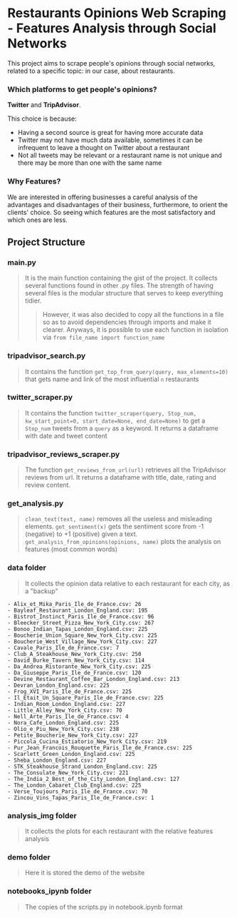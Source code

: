 # Restaurants Opinions Web Scraping - Features Analysis through Social Networks

This project aims to scrape people's opinions through social networks, related to a specific topic: in our case, about restaurants.

### Which platforms to get people's opinions?

**Twitter** and **TripAdvisor**. 

This choice is because:
- Having a second source is great for having more accurate data
- Twitter may not have much data available, sometimes it can be infrequent to leave a thought on Twitter about a restaurant
- Not all tweets may be relevant or a restaurant name is not unique and there may be more than one with the same name

### Why Features?

We are interested in offering businesses a careful analysis of the advantages and disadvantages of their business, furthermore, to orient the clients' choice.
So seeing which features are the most satisfactory and which ones are less.

## Project Structure

### main.py
> It is the main function containing the gist of the project. It collects several functions found in other .py files. 
> The strength of having several files is the modular structure that serves to keep everything tidier. 
>> However, it was also decided to copy all the functions in a file so as to avoid dependencies through imports and make it clearer. 
> Anyways, it is possible to use each function in isolation via 
> `from file_name import function_name`

### tripadvisor_search.py
> It contains the function `get_top_from_query(query, max_elements=10)` that gets name and link of the most influential `n` restaurants

### twitter_scraper.py
> It contains the function `twitter_scraper(query, Stop_num, kw_start_point=0, start_date=None, end_date=None)` to get a `Stop_num` tweets from a `query` as a keyword.
> It returns a dataframe with date and tweet content

### tripadvisor_reviews_scraper.py
> The function `get_reviews_from_url(url)` retrieves all the TripAdvisor reviews from url. It returns a dataframe with title, date, rating and review content.

### get_analysis.py
> `clean_text(text, name)` removes all the useless and misleading elements.
> `get_sentiment(x)` gets the sentiment score from -1 (negative) to +1 (positive) given a text.
> `get_analysis_from_opinions(opinions, name)` plots the analysis on features (most common words)

### data folder
> It collects the opinion data relative to each restaurant for each city, as a "backup"
> 
```
- Alix_et_Mika_Paris_Ile_de_France.csv: 26
- Bayleaf_Restaurant_London_England.csv: 195
- Bistrot_Instinct_Paris_Ile_de_France.csv: 96
- Bleecker_Street_Pizza_New_York_City.csv: 267
- Bonoo_Indian_Tapas_London_England.csv: 225
- Boucherie_Union_Square_New_York_City.csv: 225
- Boucherie_West_Village_New_York_City.csv: 227
- Cavale_Paris_Ile_de_France.csv: 7
- Club_A_Steakhouse_New_York_City.csv: 250
- David_Burke_Tavern_New_York_City.csv: 114
- Da_Andrea_Ristorante_New_York_City.csv: 225
- Da_Giuseppe_Paris_Ile_de_France.csv: 120
- Devine_Restaurant_Coffee_Bar_London_England.csv: 213
- Devran_London_England.csv: 225
- Frog_XVI_Paris_Ile_de_France.csv: 225
- Il_Etait_Un_Square_Paris_Ile_de_France.csv: 225
- Indian_Room_London_England.csv: 227
- Little_Alley_New_York_City.csv: 70
- Nell_Arte_Paris_Ile_de_France.csv: 4
- Nora_Cafe_London_England.csv: 225
- Olio_e_Piu_New_York_City.csv: 238
- Petite_Boucherie_New_York_City.csv: 227
- Piccola_Cucina_Estiatorio_New_York_City.csv: 219
- Pur_Jean_Francois_Rouquette_Paris_Ile_de_France.csv: 225
- Scarlett_Green_London_England.csv: 225
- Sheba_London_England.csv: 227
- STK_Steakhouse_Strand_London_England.csv: 225
- The_Consulate_New_York_City.csv: 221
- The_India_2_Best_of_the_City_London_England.csv: 127
- The_London_Cabaret_Club_England.csv: 225
- Verse_Toujours_Paris_Ile_de_France.csv: 70
- Zincou_Vins_Tapas_Paris_Ile_de_France.csv: 1
```

### analysis_img folder
> It collects the plots for each restaurant with the relative features analysis

### demo folder
> Here it is stored the demo of the website

### notebooks_ipynb folder
> The copies of the scripts.py in notebook.ipynb format
